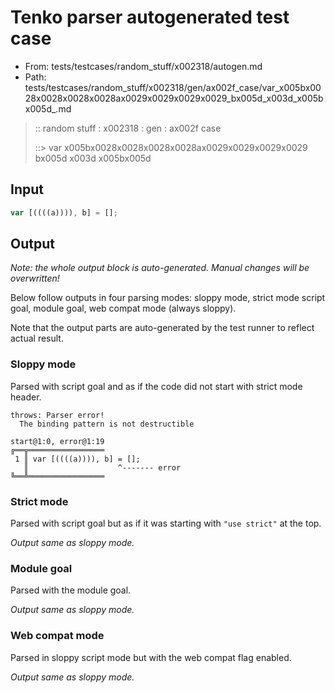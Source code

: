 # Tenko parser autogenerated test case

- From: tests/testcases/random_stuff/x002318/autogen.md
- Path: tests/testcases/random_stuff/x002318/gen/ax002f_case/var_x005bx0028x0028x0028x0028ax0029x0029x0029x0029_bx005d_x003d_x005bx005d_.md

> :: random stuff : x002318 : gen : ax002f case
>
> ::> var x005bx0028x0028x0028x0028ax0029x0029x0029x0029 bx005d x003d x005bx005d

## Input


`````js
var [((((a)))), b] = [];
`````

## Output

_Note: the whole output block is auto-generated. Manual changes will be overwritten!_

Below follow outputs in four parsing modes: sloppy mode, strict mode script goal, module goal, web compat mode (always sloppy).

Note that the output parts are auto-generated by the test runner to reflect actual result.

### Sloppy mode

Parsed with script goal and as if the code did not start with strict mode header.

`````
throws: Parser error!
  The binding pattern is not destructible

start@1:0, error@1:19
╔══╦═════════════════
 1 ║ var [((((a)))), b] = [];
   ║                    ^------- error
╚══╩═════════════════

`````

### Strict mode

Parsed with script goal but as if it was starting with `"use strict"` at the top.

_Output same as sloppy mode._

### Module goal

Parsed with the module goal.

_Output same as sloppy mode._

### Web compat mode

Parsed in sloppy script mode but with the web compat flag enabled.

_Output same as sloppy mode._

